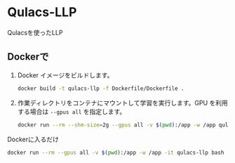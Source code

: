 # Qulacs-LLP
Qulacsを使ったLLP

## Dockerで
1. Docker イメージをビルドします。
   ```bash
   docker build -t qulacs-llp -f Dockerfile/Dockerfile .
   ```
2. 作業ディレクトリをコンテナにマウントして学習を実行します。GPU を利用する場合は `--gpus all` を指定します。
   ```bash
   docker run --rm --shm-size=2g --gpus all -v $(pwd):/app -w /app qulacs-llp python -u src/train.py
   ```

Dockerに入るだけ
```bash
docker run --rm --gpus all -v $(pwd):/app -w /app -it qulacs-llp bash
```
